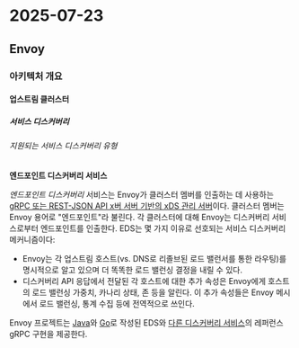 # 2025-07-23

## Envoy

### 아키텍처 개요

#### 업스트림 클러스터

##### 서비스 디스커버리

###### 지원되는 서비스 디스커버리 유형

**엔드포인트 디스커버리 서비스**

*엔드포인트 디스커버리* 서비스는 Envoy가 클러스터 멤버를 인출하는 데 사용하는 [gRPC 또는 REST-JSON API x버 서버 기반의 xDS 관리 서버][config-overview-xds-api-endpoints]이다. 클러스터 멤버는 Envoy 용어로 "엔드포인트"라 불린다. 각 클러스터에 대해 Envoy는 디스커버리 서비스로부터 엔드포인트를 인출한다. EDS는 몇 가지 이유로 선호되는 서비스 디스커버리 메커니즘이다:

* Envoy는 각 업스트림 호스트(vs. DNS로 리졸브된 로드 밸런서를 통한 라우팅)를 명시적으로 알고 있으며 더 똑똑한 로드 밸런싱 결정을 내릴 수 있다.
* 디스커버리 API 응답에서 전달된 각 호스트에 대한 추가 속성은 Envoy에게 호스트의 로드 밸런싱 가중치, 카나리 상태, 존 등을 알린다. 이 추가 속성들은 Envoy 메시에서 로드 밸런싱, 통계 수집 등에 전역적으로 쓰인다.

Envoy 프로젝트는 [Java][java-control-plane]와 [Go][go-control-plane]로 작성된 EDS와 [다른 디스커버리 서비스][arch-operations-and-configuration-xds-configuration-api-overview]의 레퍼런스 gRPC 구현을 제공한다.

[config-overview-xds-api-endpoints]: https://www.envoyproxy.io/docs/envoy/latest/configuration/overview/xds_api#config-overview-management-server
[arch-operations-and-configuration-xds-configuration-api-overview]: https://www.envoyproxy.io/docs/envoy/latest/intro/arch_overview/operations/dynamic_configuration#arch-overview-dynamic-config
[java-control-plane]: https://github.com/envoyproxy/java-control-plane
[go-control-plane]: https://github.com/envoyproxy/go-control-plane
